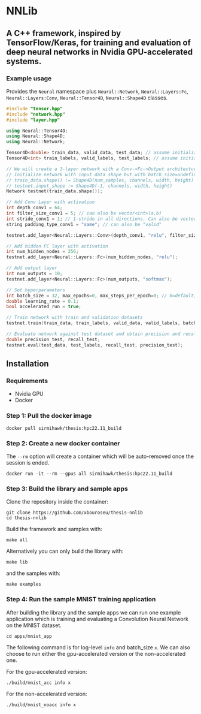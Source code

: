 # NNLib
## A C++ framework, inspired by TensorFlow/Keras, for training and evaluation of deep neural networks in Nvidia GPU-accelerated systems. 

### Example usage

Provides the `Neural` namespace plus `Neural::Network`, `Neural::Layers:Fc`, `Neural::Layers:Conv`, `Neural::Tensor4D`, `Neural::Shape4D` classes.

```cpp
#include "tensor.hpp"
#include "network.hpp"
#include "layer.hpp"

using Neural::Tensor4D;
using Neural::Shape4D;
using Neural::Network;

Tensor4D<double> train_data, valid_data, test_data; // assume initialized
Tensor4D<int> train_labels, valid_labels, test_labels; // assume initialized

// We will create a 3-layer network with a Conv->Fc->Output architecture.
// Initialize network with input data shape but with batch_size=undefined
// train_data.shape() := Shape4D(num_samples, channels, width, height)
// testnet.input_shape := Shape4D(-1, channels, width, height)
Network testnet(train_data.shape());

// Add Conv Layer with activation
int depth_conv1 = 64;
int filter_size_conv1 = 5; // can also be vector<int>(a,b)
int stride_conv1 = 1; // 1-stride in all directions. Can also be vector<int>(x,y) meaning x-stride horizontal, y-stride vertical
string padding_type_conv1 = "same"; // can also be "valid"

testnet.add_layer<Neural::Layers::Conv>(depth_conv1, "relu", filter_size_conv1, stride_conv1, padding_type_conv1);

// Add hidden FC layer with activation
int num_hidden_nodes = 256;
testnet.add_layer<Neural::Layers::Fc>(num_hidden_nodes, "relu");

// Add output layer
int num_outputs = 10;
testnet.add_layer<Neural::Layers::Fc>(num_outputs, "softmax");

// Set hyperparameters
int batch_size = 32, max_epochs=0, max_steps_per_epoch=0; // 0=default, won't stop until algorithm decides
double learning_rate = 0.1;
bool accelerated_run = true;

// Train network with train and validation datasets
testnet.train(train_data, train_labels, valid_data, valid_labels, batch_size, accelerated_run, learning_rate, "CrossEntropy", max_epochs, max_steps_per_epoch);

// Evaluate network against test dataset and obtain precision and recall metrics
double precision_test, recall_test;
testnet.eval(test_data, test_labels, recall_test, precision_test);
```

## Installation
### Requirements
- Nvidia GPU
- Docker

### Step 1: Pull the docker image
```
docker pull sirmihawk/thesis:hpc22.11_build
```

### Step 2: Create a new docker container
The `--rm` option will create a container which will be auto-removed once the session is ended.
```
docker run -it --rm --gpus all sirmihawk/thesis:hpc22.11_build
```

### Step 3: Build the library and sample apps
Clone the repository inside the container:
```
git clone https://github.com/xbouroseu/thesis-nnlib
cd thesis-nnlib
```

Build the framework and samples with:
```
make all
```

Alternatively you can only build the library with:
```
make lib
``` 

and the samples with:
```
make examples
```

### Step 4: Run the sample MNIST training application
After building the library and the sample apps we can run one example application which is training and evaluating a Convolution Neural Network on the MNIST dataset.


```
cd apps/mnist_app
```

The following command is for log-level `info` and batch_size `x`. We can also choose to run either the gpu-accelerated version or the non-accelerated one.

For the gpu-accelerated version:
```
./build/mnist_acc info x
```

For the non-accelerated version:
```
./build/mnist_noacc info x
```
